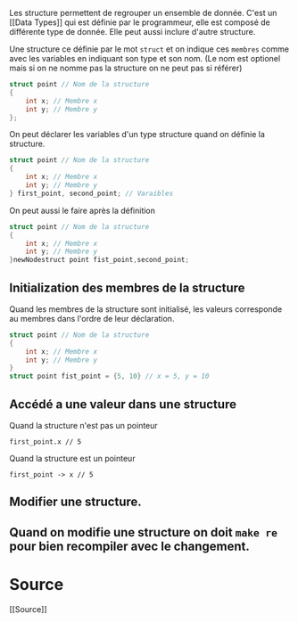 Les structure permettent de regrouper un ensemble de donnée.
C'est un [[Data Types]] qui est définie par le programmeur, elle est composé de différente type de donnée. Elle peut aussi inclure d'autre structure.

Une structure ce définie par le mot `struct` et on indique ces `membres` comme avec les variables en indiquant son type et son nom. (Le nom est optionel mais si on ne nomme pas la structure on ne peut pas si référer)
```c
struct point // Nom de la structure
{
	int x; // Membre x
	int y; // Membre y
};
```

On peut déclarer les variables d'un type structure quand on définie la structure.
```c
struct point // Nom de la structure
{
	int x; // Membre x
	int y; // Membre y
} first_point, second_point; // Varaibles
```

On peut aussi le faire après la définition
```c
struct point // Nom de la structure
{
	int x; // Membre x
	int y; // Membre y
}newNodestruct point fist_point,second_point;
```

## Initialization des membres de la structure
Quand les membres de la structure sont initialisé, les valeurs corresponde au membres dans l'ordre de leur déclaration.
```c
struct point // Nom de la structure
{
	int x; // Membre x
	int y; // Membre y
}
struct point fist_point = {5, 10} // x = 5, y = 10
```

## Accédé a une valeur dans une structure
Quand la structure n'est pas un pointeur
```
first_point.x // 5
```
Quand la structure est un pointeur
```
first_point -> x // 5
```


## Modifier une structure.
 Quand on modifie une structure on doit `make re` pour bien recompiler avec le changement.
---

# Source
[[Source]]